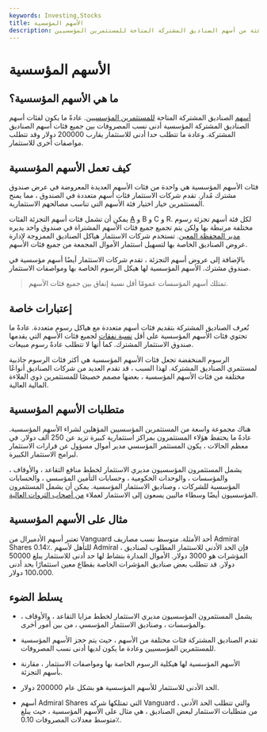 ```yaml
---
keywords: Investing,Stocks
title: الأسهم المؤسسية
description: الأسهم المؤسسية هي فئة من أسهم الصناديق المشتركة المتاحة للمستثمرين المؤسسيين.
---
```


# الأسهم المؤسسية
## ما هي الأسهم المؤسسية؟

[أسهم](/shares) الصناديق المشتركة المتاحة [للمستثمرين المؤسسيين](/institutionalinvestor). عادةً ما يكون لفئات أسهم الصناديق المشتركة المؤسسية أدنى نسب المصروفات بين جميع فئات أسهم الصناديق المشتركة. وعادة ما تتطلب حدا أدنى للاستثمار يقارب 200000 دولار وقد تتطلب مواصفات أخرى للاستثمار.

## كيف تعمل الأسهم المؤسسية

فئات الأسهم المؤسسية هي واحدة من فئات الأسهم العديدة المعروضة في عرض صندوق مشترك مُدار. تقدم شركات الاستثمار فئات أسهم متعددة في الصندوق ، مما يمنح المستثمرين خيار اختيار فئة الأسهم التي تناسب مصالحهم الاستثمارية.

يمكن أن تشمل فئات أسهم التجزئة الفئات [A](/classashares) و B و C و R. لكل فئة أسهم تجزئة رسوم مختلفة مرتبطة بها ولكن يتم تجميع جميع فئات الأسهم المشتراة في صندوق واحد يديره [مدير المحفظة المعين](/portfoliomanager). تستخدم شركات الاستثمار هياكل الصناديق الممزوجة لإدارة عروض الصناديق الخاصة بها لتسهيل استثمار الأموال المجمعة من جميع فئات الأسهم.

بالإضافة إلى عروض أسهم التجزئة ، تقدم شركات الاستثمار أيضًا أسهم مؤسسية في صندوق مشترك. الأسهم المؤسسية لها هيكل الرسوم الخاصة بها ومواصفات الاستثمار.

> تمتلك أسهم المؤسسات عمومًا أقل نسبة إنفاق بين جميع فئات الأسهم.

>

## إعتبارات خاصة

تُعرف الصناديق المشتركة بتقديم فئات أسهم متعددة مع هياكل رسوم متعددة. عادةً ما تحتوي فئات الأسهم المؤسسية على أقل [نسبة نفقات](/expenseratio) لجميع فئات الأسهم التي يقدمها صندوق الاستثمار المشترك. كما أنها لا تتطلب عادةً رسوم مبيعات.

الرسوم المنخفضة تجعل فئات الأسهم المؤسسية هي أكثر فئات الرسوم جاذبية لمستثمري الصناديق المشتركة. لهذا السبب ، قد تقدم العديد من شركات الصناديق أنواعًا مختلفة من فئات الأسهم المؤسسية ، بعضها مصمم خصيصًا للمستثمرين ذوي الملاءة المالية العالية.

## متطلبات الأسهم المؤسسية

هناك مجموعة واسعة من المستثمرين المؤسسيين المؤهلين لشراء الأسهم المؤسسية. عادةً ما يحتفظ هؤلاء المستثمرون بمراكز استثمارية كبيرة تزيد عن 250 ألف دولار. في معظم الحالات ، يكون المستثمر المؤسسي مدير أموال مسؤول عن قرارات الاستثمار لبرامج الاستثمار الكبيرة.

يشمل المستثمرون المؤسسيون مديري الاستثمار لخطط منافع التقاعد ، والأوقاف ، والمؤسسات ، والوحدات الحكومية ، وحسابات التأمين المؤسسي ، والحسابات المؤسسية للشركات ، وصناديق الاستثمار المؤسسية. يمكن أن يشمل المستثمرون المؤسسيون أيضًا وسطاء ماليين يسعون إلى الاستثمار لعملاء [من أصحاب الثروات العالية](/hnwi).

## مثال على الأسهم المؤسسية

تعتبر أسهم الأدميرال من Vanguard أحد الأمثلة. متوسط نسب مصاريف Admiral Shares 0.14٪. للتأهل لأسهم Admiral ، فإن الحد الأدنى للاستثمار المطلوب لصناديق المؤشرات هو 3000 دولار. الأموال المدارة بنشاط لها حد أدنى للاستثمار يبلغ 50000 دولار. قد تتطلب بعض صناديق المؤشرات الخاصة بقطاع معين استثمارًا بحد أدنى 100،000 دولار.

## يسلط الضوء

- يشمل المستثمرون المؤسسيون مديري الاستثمار لخطط مزايا التقاعد ، والأوقاف ، والمؤسسات ، وصناديق الاستثمار المؤسسي ، من بين أمور أخرى.

- تقدم الصناديق المشتركة فئات مختلفة من الأسهم ، حيث يتم حجز الأسهم المؤسسية للمستثمرين المؤسسيين وعادة ما يكون لديها أدنى نسب المصروفات.

- الأسهم المؤسسية لها هيكلية الرسوم الخاصة بها ومواصفات الاستثمار ، مقارنة بأسهم التجزئة.

- الحد الأدنى للاستثمار للأسهم المؤسسية هو بشكل عام 200000 دولار.

- أسهم Admiral Shares التي تمتلكها شركة Vanguard ، والتي تتطلب الحد الأدنى من متطلبات الاستثمار لبعض الصناديق ، هي مثال على الأسهم المؤسسية ، حيث يبلغ متوسط معدلات المصروفات 0.10٪.

